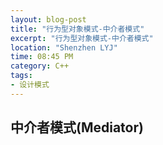 ```yaml
---
layout: blog-post
title: "行为型对象模式-中介者模式"
excerpt: "行为型对象模式-中介者模式"
location: "Shenzhen LYJ"
time: 08:45 PM
category: C++
tags:
- 设计模式
---
```


## 中介者模式(Mediator) ##




